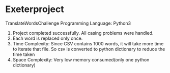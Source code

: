 # Exeterproject
TranslateWordsChallenge
Programming Language: Python3

1. Project completed successfully. All casing problems were handled.
2. Each word is replaced only once.
3. Time Complexity: Since CSV contains 1000 words, it will take more time to iterate that file. So csv is converted to python dictionary to reduce the time taken
4. Space Complexity: Very low memory consumed(only one python dictionary)
